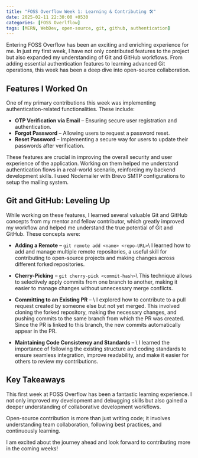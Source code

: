 ```yaml
---
title: "FOSS Overflow Week 1: Learning & Contributing 🛠️"
date: 2025-02-11 22:30:00 +0530
categories: [FOSS Overlflow]
tags: [MERN, WebDev, open-source, git, github, authentication]
---
```


Entering FOSS Overflow has been an exciting and enriching experience for me. In just my first week, I have not only contributed features to the project but also expanded my understanding of Git and GitHub workflows. From adding essential authentication features to learning advanced Git operations, this week has been a deep dive into open-source collaboration.

## Features I Worked On
One of my primary contributions this week was implementing authentication-related functionalities. These include:
- **OTP Verification via Email** – Ensuring secure user registration and authentication.
- **Forgot Password** – Allowing users to request a password reset.
- **Reset Password** – Implementing a secure way for users to update their passwords after verification.

These features are crucial in improving the overall security and user experience of the application. Working on them helped me understand authentication flows in a real-world scenario, reinforcing my backend development skills. I used Nodemailer with Brevo SMTP configurations to setup the mailing system.

## Git and GitHub: Leveling Up
While working on these features, I learned several valuable Git and GitHub concepts from my mentor and fellow contributor, which greatly improved my workflow and helped me understand the true potential of Git and GitHub. These concepts were:

- **Adding a Remote** – `git remote add <name> <repo-URL>`\\
I learned how to add and manage multiple remote repositories, a useful skill for contributing to open-source projects and making changes across different forked repositories.

- **Cherry-Picking** – `git cherry-pick <commit-hash>`\\
This technique allows to selectively apply commits from one branch to another, making it easier to manage changes without unnecessary merge conflicts.

- **Committing to an Existing PR** – \\
I explored how to contribute to a pull request created by someone else but not yet merged. This involved cloning the forked repository, making the necessary changes, and pushing commits to the same branch from which the PR was created. Since the PR is linked to this branch, the new commits automatically appear in the PR.

- **Maintaining Code Consistency and Standards** – \\
I learned the importance of following the existing structure and coding standards to ensure seamless integration, improve readability, and make it easier for others to review my contributions.

## Key Takeaways
This first week at FOSS Overflow has been a fantastic learning experience. I not only improved my development and debugging skills but also gained a deeper understanding of collaborative development workflows.

Open-source contribution is more than just writing code; it involves understanding team collaboration, following best practices, and continuously learning.

I am excited about the journey ahead and look forward to contributing more in the coming weeks!
